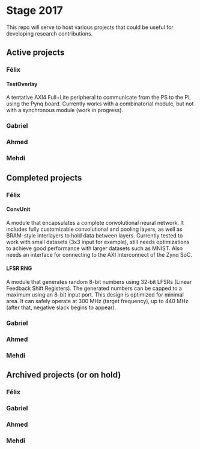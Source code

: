# Stage 2017

This repo will serve to host various projects that could be useful for developing research contributions.

## Active projects
### Félix
#### TestOverlay
A tentative AXI4 Full+Lite peripheral to communicate from the PS to the PL using the Pynq board.
Currently works with a combinatorial module, but not with a synchronous module (work in progress).
### Gabriel
### Ahmed
### Mehdi
## Completed projects
### Félix
#### ConvUnit
A module that encapsulates a complete convolutional neural network. It includes fully customizable convolutional and pooling layers, as well as BRAM-style interlayers to hold data between layers. Currently tested to work with small datasets (3x3 input for example), still needs optimizations to achieve good performance with larger datasets such as MNIST. Also needs an interface for connecting to the AXI Interconnect of the Zynq SoC.
#### LFSR RNG
A module that generates random 8-bit numbers using 32-bit LFSRs (Linear Feedback Shift Registers). The generated numbers can be capped to a maximum using an 8-bit input port.
This design is optimized for minimal area. It can safely operate at 300 MHz (target frequency), up to 440 MHz (after that, negative slack begins to appear).
### Gabriel
### Ahmed
### Mehdi
## Archived projects (or on hold)
### Félix
### Gabriel
### Ahmed
### Mehdi

